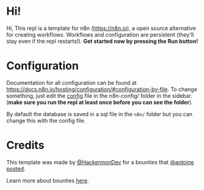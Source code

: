 # Hi!
Hi, This repl is a template for n8n (https://n8n.io), a open source alternative for creating workflows. Workflows and configuration are persistent (they'll stay even if the repl restarts!). **Get started now by pressing the Run button!**


# Configuration
Documentation for all configuration can be found at https://docs.n8n.io/hosting/configuration/#configuration-by-file. To change something, just edit the [config](#n8n-config/config) file in the n8n-config/ folder in the sidebar. (**make sure you run the repl at least once before you can see the folder**). 

By default the database is saved in a sql file in the ``n8n/`` folder but you can change this with the config file.

# Credits
This template was made by [@HackermonDev](https://replit.com/@HackermonDev) for a bounties that [@antoine posted](https://replit.com/bounties/@antoine/n8nio-template-2?t=applications).

Learn more about bounties [here](https://replit.com/site/bounties).